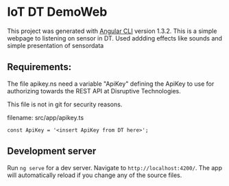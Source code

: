 # IoT DT DemoWeb
This project was generated with [Angular CLI](https://github.com/angular/angular-cli) version 1.3.2.
This is a simple webpage to listening on sensor in DT.
Used addding effects like sounds and simple presentation of sensordata

## Requirements:
The file apikey.ns need a variable "ApiKey" defining the ApiKey to use for authorizing towards the REST API at Disruptive Technologies.

This file is not in git for security reasons.

filename: src/app/apikey.ts
```
const ApiKey = '<insert ApiKey from DT here>';
```

## Development server
Run `ng serve` for a dev server. Navigate to `http://localhost:4200/`. The app will automatically reload if you change any of the source files.



